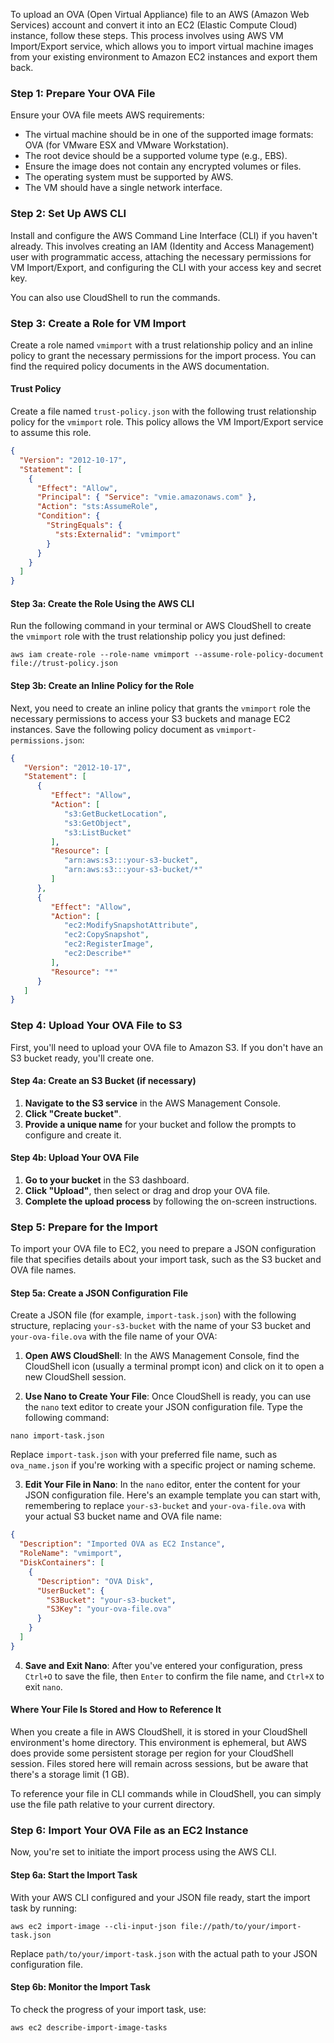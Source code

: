 To upload an OVA (Open Virtual Appliance) file to an AWS (Amazon Web Services) account and convert it into an EC2 (Elastic Compute Cloud) instance, follow these steps. This process involves using AWS VM Import/Export service, which allows you to import virtual machine images from your existing environment to Amazon EC2 instances and export them back.

### Step 1: Prepare Your OVA File

Ensure your OVA file meets AWS requirements:

- The virtual machine should be in one of the supported image formats: OVA (for VMware ESX and VMware Workstation).
- The root device should be a supported volume type (e.g., EBS).
- Ensure the image does not contain any encrypted volumes or files.
- The operating system must be supported by AWS.
- The VM should have a single network interface.

### Step 2: Set Up AWS CLI

Install and configure the AWS Command Line Interface (CLI) if you haven't already. This involves creating an IAM (Identity and Access Management) user with programmatic access, attaching the necessary permissions for VM Import/Export, and configuring the CLI with your access key and secret key.

You can also use CloudShell to run the commands.

### Step 3: Create a Role for VM Import

Create a role named `vmimport` with a trust relationship policy and an inline policy to grant the necessary permissions for the import process. You can find the required policy documents in the AWS documentation.

#### Trust Policy

Create a file named `trust-policy.json` with the following trust relationship policy for the `vmimport` role. This policy allows the VM Import/Export service to assume this role.

```json
{
  "Version": "2012-10-17",
  "Statement": [
    {
      "Effect": "Allow",
      "Principal": { "Service": "vmie.amazonaws.com" },
      "Action": "sts:AssumeRole",
      "Condition": {
        "StringEquals": {
          "sts:Externalid": "vmimport"
        }
      }
    }
  ]
}
```

#### Step 3a: Create the Role Using the AWS CLI

Run the following command in your terminal or AWS CloudShell to create the `vmimport` role with the trust relationship policy you just defined:

```shell
aws iam create-role --role-name vmimport --assume-role-policy-document file://trust-policy.json
```


#### Step 3b: Create an Inline Policy for the Role

Next, you need to create an inline policy that grants the `vmimport` role the necessary permissions to access your S3 buckets and manage EC2 instances. Save the following policy document as `vmimport-permissions.json`:

```json
{
   "Version": "2012-10-17",
   "Statement": [
      {
         "Effect": "Allow",
         "Action": [
            "s3:GetBucketLocation",
            "s3:GetObject",
            "s3:ListBucket"
         ],
         "Resource": [
            "arn:aws:s3:::your-s3-bucket",
            "arn:aws:s3:::your-s3-bucket/*"
         ]
      },
      {
         "Effect": "Allow",
         "Action": [
            "ec2:ModifySnapshotAttribute",
            "ec2:CopySnapshot",
            "ec2:RegisterImage",
            "ec2:Describe*"
         ],
         "Resource": "*"
      }
   ]
}
```

### Step 4: Upload Your OVA File to S3

First, you'll need to upload your OVA file to Amazon S3. If you don't have an S3 bucket ready, you'll create one.

#### Step 4a: Create an S3 Bucket (if necessary)

1. **Navigate to the S3 service** in the AWS Management Console.
2. **Click "Create bucket"**.
3. **Provide a unique name** for your bucket and follow the prompts to configure and create it.

#### Step 4b: Upload Your OVA File

1. **Go to your bucket** in the S3 dashboard.
2. **Click "Upload"**, then select or drag and drop your OVA file.
3. **Complete the upload process** by following the on-screen instructions.

### Step 5: Prepare for the Import

To import your OVA file to EC2, you need to prepare a JSON configuration file that specifies details about your import task, such as the S3 bucket and OVA file names.

#### Step 5a: Create a JSON Configuration File

Create a JSON file (for example, `import-task.json`) with the following structure, replacing `your-s3-bucket` with the name of your S3 bucket and `your-ova-file.ova` with the file name of your OVA:

1. **Open AWS CloudShell**: In the AWS Management Console, find the CloudShell icon (usually a terminal prompt icon) and click on it to open a new CloudShell session.
    
2. **Use Nano to Create Your File**: Once CloudShell is ready, you can use the `nano` text editor to create your JSON configuration file. Type the following command:
```shell
nano import-task.json
```

Replace `import-task.json` with your preferred file name, such as `ova_name.json` if you're working with a specific project or naming scheme.
    
3. **Edit Your File in Nano**: In the `nano` editor, enter the content for your JSON configuration file. Here's an example template you can start with, remembering to replace `your-s3-bucket` and `your-ova-file.ova` with your actual S3 bucket name and OVA file name:

```json
{
  "Description": "Imported OVA as EC2 Instance",
  "RoleName": "vmimport",
  "DiskContainers": [
    {
      "Description": "OVA Disk",
      "UserBucket": {
        "S3Bucket": "your-s3-bucket",
        "S3Key": "your-ova-file.ova"
      }
    }
  ]
}
```

4. **Save and Exit Nano**: After you've entered your configuration, press `Ctrl+O` to save the file, then `Enter` to confirm the file name, and `Ctrl+X` to exit `nano`.
#### Where Your File Is Stored and How to Reference It

When you create a file in AWS CloudShell, it is stored in your CloudShell environment's home directory. This environment is ephemeral, but AWS does provide some persistent storage per region for your CloudShell session. Files stored here will remain across sessions, but be aware that there's a storage limit (1 GB).

To reference your file in CLI commands while in CloudShell, you can simply use the file path relative to your current directory. 
### Step 6: Import Your OVA File as an EC2 Instance

Now, you're set to initiate the import process using the AWS CLI.

#### Step 6a: Start the Import Task

With your AWS CLI configured and your JSON file ready, start the import task by running:

```shell
aws ec2 import-image --cli-input-json file://path/to/your/import-task.json
```

Replace `path/to/your/import-task.json` with the actual path to your JSON configuration file.

#### Step 6b: Monitor the Import Task

To check the progress of your import task, use:

```shell
aws ec2 describe-import-image-tasks
```


